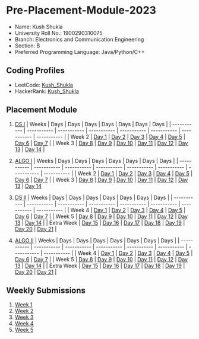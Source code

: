 # Pre-Placement-Module-2023

- Name: Kush Shukla
- University Roll No.: 1900290310075
- Branch: Electronics and Communication Engineering
- Section: B
- Preferred Programming Language: Java/Python/C++

## Coding Profiles
- LeetCode: [Kush_Shukla](https://leetcode.com/kushshukla0001/)
- HackerRank: [Kush_Shukla](https://www.hackerrank.com/kushshukla0001)

## Placement Module
1. [DS I](https://github.com/kushshukla/Pre-Placement-Module-2023/tree/main/DS%20I)
    | Weeks | Days | Days | Days | Days | Days | Days | Days |
    | ----------- | ----------- | ----------- | ----------- | ----------- | ----------- | ----------- | ----------- | 
    | Week 2 | [Day 1](https://github.com/kushshukla/Pre-Placement-Module-2023/tree/main/DS%20I/Day%201) | [Day 2](https://github.com/kushshukla/Pre-Placement-Module-2023/tree/main/DS%20I/Day%202) | [Day 3](https://github.com/kushshukla/Pre-Placement-Module-2023/tree/main/DS%20I/Day%203) | [Day 4](https://github.com/kushshukla/Pre-Placement-Module-2023/tree/main/DS%20I/Day%204) | [Day 5](https://github.com/kushshukla/Pre-Placement-Module-2023/tree/main/DS%20I/Day%205) | [Day 6](https://github.com/kushshukla/Pre-Placement-Module-2023/tree/main/DS%20I/Day%206) | [Day 7](https://github.com/kushshukla/Pre-Placement-Module-2023/tree/main/DS%20I/Day%207) |
    | Week 3 | [Day 8](https://github.com/kushshukla/Pre-Placement-Module-2023/tree/main/DS%20I/Day%208) | [Day 9](https://github.com/kushshukla/Pre-Placement-Module-2023/tree/main/DS%20I/Day%209) | [Day 10](https://github.com/kushshukla/Pre-Placement-Module-2023/tree/main/DS%20I/Day%2010) | [Day 11](https://github.com/kushshukla/Pre-Placement-Module-2023/tree/main/DS%20I/Day%2011) | [Day 12](https://github.com/kushshukla/Pre-Placement-Module-2023/tree/main/DS%20I/Day%2012) | [Day 13](https://github.com/kushshukla/Pre-Placement-Module-2023/tree/main/DS%20I/Day%2013) | [Day 14](https://github.com/kushshukla/Pre-Placement-Module-2023/tree/main/DS%20I/Day%2014) |
    
2. [ALGO I](https://github.com/kushshukla/Pre-Placement-Module-2023/tree/main/ALGO%20I)
    | Weeks | Days | Days | Days | Days | Days | Days | Days |
    | ----------- | ----------- | ----------- | ----------- | ----------- | ----------- | ----------- | ----------- |
    | Week 2 | [Day 1](https://github.com/kushshukla/Pre-Placement-Module-2023/tree/main/ALGO%20I/Day%201) | [Day 2](https://github.com/kushshukla/Pre-Placement-Module-2023/tree/main/ALGO%20I/Day%202) | [Day 3](https://github.com/kushshukla/Pre-Placement-Module-2023/tree/main/ALGO%20I/Day%203) | [Day 4](https://github.com/kushshukla/Pre-Placement-Module-2023/tree/main/ALGO%20I/Day%204) | [Day 5](https://github.com/kushshukla/Pre-Placement-Module-2023/tree/main/ALGO%20I/Day%205) | [Day 6](https://github.com/kushshukla/Pre-Placement-Module-2023/tree/main/ALGO%20I/Day%206) | [Day 7](https://github.com/kushshukla/Pre-Placement-Module-2023/tree/main/ALGO%20I/Day%207) |
    | Week 3 | [Day 8](https://github.com/kushshukla/Pre-Placement-Module-2023/tree/main/ALGO%20I/Day%208) | [Day 9](https://github.com/kushshukla/Pre-Placement-Module-2023/tree/main/ALGO%20I/Day%209) | [Day 10](https://github.com/kushshukla/Pre-Placement-Module-2023/tree/main/ALGO%20I/Day%2010) | [Day 11](https://github.com/kushshukla/Pre-Placement-Module-2023/tree/main/ALGO%20I/Day%2011) | [Day 12](https://github.com/kushshukla/Pre-Placement-Module-2023/tree/main/ALGO%20I/Day%2012) | [Day 13](https://github.com/kushshukla/Pre-Placement-Module-2023/tree/main/ALGO%20I/Day%2013) | [Day 14](https://github.com/kushshukla/Pre-Placement-Module-2023/tree/main/ALGO%20I/Day%2014)  
    
3. [DS II](https://github.com/kushshukla/Pre-Placement-Module-2023/tree/main/DS%20II)
    | Weeks | Days | Days | Days | Days | Days | Days | Days |
    | ----------- | ----------- | ----------- | ----------- | ----------- | ----------- | ----------- | ----------- |
    | Week 4 | [Day 1](https://github.com/kushshukla/Pre-Placement-Module-2023/tree/main/DS%20II/Day%201) | [Day 2](https://github.com/kushshukla/Pre-Placement-Module-2023/tree/main/DS%20II/Day%202) | [Day 3](https://github.com/kushshukla/Pre-Placement-Module-2023/tree/main/DS%20II/Day%203) | [Day 4](https://github.com/kushshukla/Pre-Placement-Module-2023/tree/main/DS%20II/Day%204) | [Day 5](https://github.com/kushshukla/Pre-Placement-Module-2023/tree/main/DS%20II/Day%205) | [Day 6](https://github.com/kushshukla/Pre-Placement-Module-2023/tree/main/DS%20II/Day%206) | [Day 7](https://github.com/kushshukla/Pre-Placement-Module-2023/tree/main/DS%20II/Day%207) | 
    | Week 5 | [Day 8](https://github.com/kushshukla/Pre-Placement-Module-2023/tree/main/DS%20II/Day%208) | [Day 9](https://github.com/kushshukla/Pre-Placement-Module-2023/tree/main/DS%20II/Day%209) | [Day 10](https://github.com/kushshukla/Pre-Placement-Module-2023/tree/main/DS%20II/Day%2010) | [Day 11](https://github.com/kushshukla/Pre-Placement-Module-2023/tree/main/DS%20II/Day%2011) | [Day 12](https://github.com/kushshukla/Pre-Placement-Module-2023/tree/main/DS%20II/Day%2012) | [Day 13](https://github.com/kushshukla/Pre-Placement-Module-2023/tree/main/DS%20II/Day%2013) | [Day 14](https://github.com/kushshukla/Pre-Placement-Module-2023/tree/main/DS%20II/Day%2014) |
    | Extra Week | [Day 15](https://github.com/kushshukla/Pre-Placement-Module-2023/tree/main/DS%20II/Day%2015) | [Day 16](https://github.com/kushshukla/Pre-Placement-Module-2023/tree/main/DS%20II/Day%2016) | [Day 17](https://github.com/kushshukla/Pre-Placement-Module-2023/tree/main/DS%20II/Day%2017) | [Day 18](https://github.com/kushshukla/Pre-Placement-Module-2023/tree/main/DS%20II/Day%2018) | [Day 19](https://github.com/kushshukla/Pre-Placement-Module-2023/tree/main/DS%20II/Day%2019) | [Day 20](https://github.com/kushshukla/Pre-Placement-Module-2023/tree/main/DS%20II/Day%2020) | [Day 21](https://github.com/kushshukla/Pre-Placement-Module-2023/tree/main/DS%20II/Day%2021) |
    
4. [ALGO II](https://github.com/kushshukla/Pre-Placement-Module-2023/tree/main/ALGO%20II)
    | Weeks | Days | Days | Days | Days | Days | Days | Days |
    | ----------- | ----------- | ----------- | ----------- | ----------- | ----------- | ----------- | ----------- |
    | Week 4 | [Day 1](https://github.com/kushshukla/Pre-Placement-Module-2023/tree/main/ALGO%20II/Day%201) | [Day 2](https://github.com/kushshukla/Pre-Placement-Module-2023/tree/main/ALGO%20II/Day%202) | [Day 3](https://github.com/kushshukla/Pre-Placement-Module-2023/tree/main/ALGO%20II/Day%203) | [Day 4](https://github.com/kushshukla/Pre-Placement-Module-2023/tree/main/ALGO%20II/Day%204) | [Day 5](https://github.com/kushshukla/Pre-Placement-Module-2023/tree/main/ALGO%20II/Day%205) | [Day 6](https://github.com/kushshukla/Pre-Placement-Module-2023/tree/main/ALGO%20II/Day%206) | [Day 7](https://github.com/kushshukla/Pre-Placement-Module-2023/tree/main/ALGO%20II/Day%207) |
    | Week 5 | [Day 8](https://github.com/kushshukla/Pre-Placement-Module-2023/tree/main/ALGO%20II/Day%208) | [Day 9](https://github.com/kushshukla/Pre-Placement-Module-2023/tree/main/ALGO%20II/Day%209) | [Day 10](https://github.com/kushshukla/Pre-Placement-Module-2023/tree/main/ALGO%20II/Day%2010) | [Day 11](https://github.com/kushshukla/Pre-Placement-Module-2023/tree/main/ALGO%20II/Day%2011) | [Day 12](https://github.com/kushshukla/Pre-Placement-Module-2023/tree/main/ALGO%20II/Day%2012) | [Day 13](https://github.com/kushshukla/Pre-Placement-Module-2023/tree/main/ALGO%20II/Day%2013) | [Day 14](https://github.com/kushshukla/Pre-Placement-Module-2023/tree/main/ALGO%20II/Day%2014) |
    | Extra Week | [Day 15](https://github.com/kushshukla/Pre-Placement-Module-2023/tree/main/ALGO%20II/Day%2015) | [Day 16](https://github.com/kushshukla/Pre-Placement-Module-2023/tree/main/ALGO%20II/Day%2016) | [Day 17](https://github.com/kushshukla/Pre-Placement-Module-2023/tree/main/ALGO%20II/Day%2017) | [Day 18](https://github.com/kushshukla/Pre-Placement-Module-2023/tree/main/ALGO%20II/Day%2018) | [Day 19](https://github.com/kushshukla/Pre-Placement-Module-2023/tree/main/ALGO%20II/Day%2019) | [Day 20](https://github.com/kushshukla/Pre-Placement-Module-2023/tree/main/ALGO%20II/Day%2020) | [Day 21](https://github.com/kushshukla/Pre-Placement-Module-2023/tree/main/ALGO%20II/Day%2021) |

## Weekly Submissions
1. [Week 1](https://github.com/kushshukla/Pre-Placement-Module-2023/tree/main/Weekly%20Submissions/Week%201)
2. [Week 2](https://github.com/kushshukla/Pre-Placement-Module-2023/tree/main/Weekly%20Submissions/Week%202)
3. [Week 3](https://github.com/kushshukla/Pre-Placement-Module-2023/tree/main/Weekly%20Submissions/Week%203)
4. [Week 4](https://github.com/kushshukla/Pre-Placement-Module-2023/tree/main/Weekly%20Submissions/Week%204)
5. [Week 5](https://github.com/kushshukla/Pre-Placement-Module-2023/tree/main/Weekly%20Submissions/Week%205)

